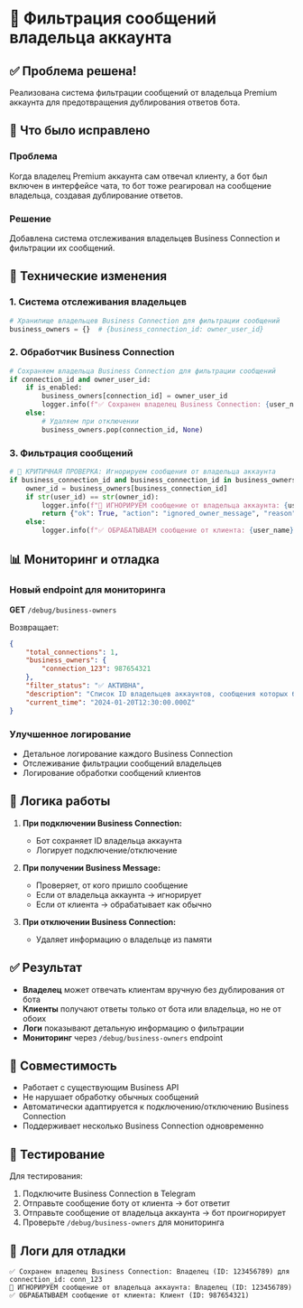 # 🚫 Фильтрация сообщений владельца аккаунта

## ✅ Проблема решена!

Реализована система фильтрации сообщений от владельца Premium аккаунта для предотвращения дублирования ответов бота.

## 🎯 Что было исправлено

### Проблема
Когда владелец Premium аккаунта сам отвечал клиенту, а бот был включен в интерфейсе чата, то бот тоже реагировал на сообщение владельца, создавая дублирование ответов.

### Решение
Добавлена система отслеживания владельцев Business Connection и фильтрации их сообщений.

## 🔧 Технические изменения

### 1. Система отслеживания владельцев
```python
# Хранилище владельцев Business Connection для фильтрации сообщений
business_owners = {}  # {business_connection_id: owner_user_id}
```

### 2. Обработчик Business Connection
```python
# Сохраняем владельца Business Connection для фильтрации сообщений
if connection_id and owner_user_id:
    if is_enabled:
        business_owners[connection_id] = owner_user_id
        logger.info(f"✅ Сохранен владелец Business Connection: {user_name} (ID: {owner_user_id})")
    else:
        # Удаляем при отключении
        business_owners.pop(connection_id, None)
```

### 3. Фильтрация сообщений
```python
# 🚫 КРИТИЧНАЯ ПРОВЕРКА: Игнорируем сообщения от владельца аккаунта
if business_connection_id and business_connection_id in business_owners:
    owner_id = business_owners[business_connection_id]
    if str(user_id) == str(owner_id):
        logger.info(f"🚫 ИГНОРИРУЕМ сообщение от владельца аккаунта: {user_name} (ID: {user_id})")
        return {"ok": True, "action": "ignored_owner_message", "reason": "message_from_business_owner"}
    else:
        logger.info(f"✅ ОБРАБАТЫВАЕМ сообщение от клиента: {user_name} (ID: {user_id})")
```

## 📊 Мониторинг и отладка

### Новый endpoint для мониторинга
**GET** `/debug/business-owners`

Возвращает:
```json
{
    "total_connections": 1,
    "business_owners": {
        "connection_123": 987654321
    },
    "filter_status": "✅ АКТИВНА",
    "description": "Список ID владельцев аккаунтов, сообщения которых будут игнорироваться ботом",
    "current_time": "2024-01-20T12:30:00.000Z"
}
```

### Улучшенное логирование
- Детальное логирование каждого Business Connection
- Отслеживание фильтрации сообщений владельцев
- Логирование обработки сообщений клиентов

## 🚦 Логика работы

1. **При подключении Business Connection:**
   - Бот сохраняет ID владельца аккаунта
   - Логирует подключение/отключение

2. **При получении Business Message:**
   - Проверяет, от кого пришло сообщение
   - Если от владельца аккаунта → игнорирует
   - Если от клиента → обрабатывает как обычно

3. **При отключении Business Connection:**
   - Удаляет информацию о владельце из памяти

## ✅ Результат

- **Владелец** может отвечать клиентам вручную без дублирования от бота
- **Клиенты** получают ответы только от бота или владельца, но не от обоих
- **Логи** показывают детальную информацию о фильтрации
- **Мониторинг** через `/debug/business-owners` endpoint

## 🔄 Совместимость

- Работает с существующим Business API
- Не нарушает обработку обычных сообщений
- Автоматически адаптируется к подключению/отключению Business Connection
- Поддерживает несколько Business Connection одновременно

## 🧪 Тестирование

Для тестирования:
1. Подключите Business Connection в Telegram
2. Отправьте сообщение боту от клиента → бот ответит
3. Отправьте сообщение от владельца аккаунта → бот проигнорирует
4. Проверьте `/debug/business-owners` для мониторинга

## 📝 Логи для отладки

```
✅ Сохранен владелец Business Connection: Владелец (ID: 123456789) для connection_id: conn_123
🚫 ИГНОРИРУЕМ сообщение от владельца аккаунта: Владелец (ID: 123456789)
✅ ОБРАБАТЫВАЕМ сообщение от клиента: Клиент (ID: 987654321)
```